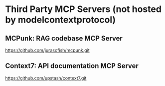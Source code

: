# Third Party MCP Servers (not hosted by modelcontextprotocol)

## MCPunk: RAG codebase MCP Server
https://github.com/jurasofish/mcpunk.git

## Context7: API documentation MCP Server
https://github.com/upstash/context7.git
